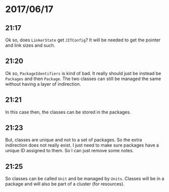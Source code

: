 # 2017/06/17

## 21:17

Ok so, does `LinkerState` get `JITConfig`? It will be needed to get the
pointer and link sizes and such.

## 21:20

Ok so, `PackageIdentifiers` is kind of bad. It really should just be
instead be `Packages` and then `Package`. The two classes can still be
managed the same without having a layer of indirection.

## 21:21

In this case then, the classes can be stored in the packages.

## 21:23

But, classes are unique and not to a set of packages. So the extra
indirection does not really exist. I just need to make sure packages
have a unique ID assigned to them. So I can just remove some notes.

## 21:25

So classes can be called `Unit` and be managed by `Units`. Classes will be
in a package and will also be part of a cluster (for resources).
